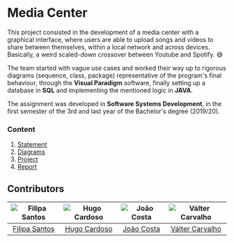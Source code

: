 # Media Center

This project consisted in the development of a media center with a graphical interface, where users are able to upload songs and videos to share between themselves,
within a local network and across devices.
Basically, a weird scaled-down crossover between Youtube and Spotify. :sweat_smile:

The team started with vague use cases and worked their way up to rigorous diagrams (sequence, class, package) representative of the program's
final behaviour, through the **Visual Paradigm** software, finally setting up a database in **SQL** and implementing the mentioned logic in **JAVA**.

The assignment was developed in **Software Systems Development**, in the first semester of the 3rd and last year of the Bachelor's degree (2019/20).

### Content

1. [Statement](statement.pdf)
2. [Diagrams](diagrams)
3. [Project](project)
4. [Report](report.pdf)

## Contributors

![Filipa Santos][filipa-pic] | ![Hugo Cardoso][hugo-pic] | ![João Costa][cunha-pic] | ![Válter Carvalho][valter-pic]
:---: | :---: | :---: | :---:
[Filipa Santos][filipa] | [Hugo Cardoso][hugo] | [João Costa][cunha] | [Válter Carvalho][valter]

[filipa]: https://github.com/fliper6
[filipa-pic]: https://github.com/fliper6.png?size=120
[hugo]: https://github.com/Abjiri
[hugo-pic]: https://github.com/Abjiri.png?size=120
[cunha]: https://github.com/Jcc20
[cunha-pic]: https://github.com/Jcc20.png?size=120
[valter]: https://github.com/wurzy
[valter-pic]: https://github.com/wurzy.png?size=120
